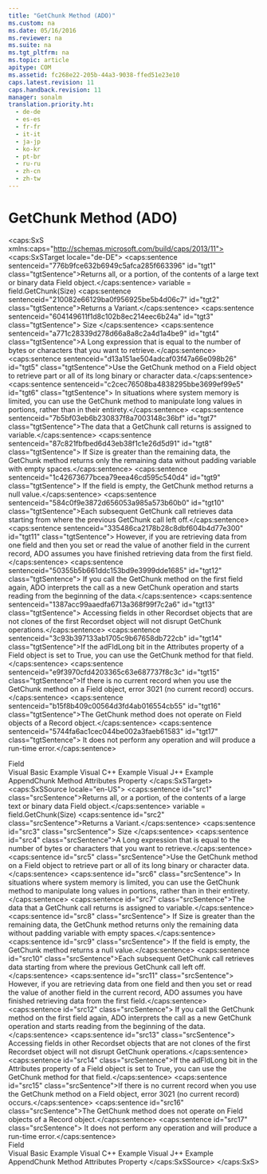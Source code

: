 ```yaml
---
title: "GetChunk Method (ADO)"
ms.custom: na
ms.date: 05/16/2016
ms.reviewer: na
ms.suite: na
ms.tgt_pltfrm: na
ms.topic: article
apitype: COM
ms.assetid: fc268e22-205b-44a3-9038-ffed51e23e10
caps.latest.revision: 11
caps.handback.revision: 11
manager: sonalm
translation.priority.ht: 
  - de-de
  - es-es
  - fr-fr
  - it-it
  - ja-jp
  - ko-kr
  - pt-br
  - ru-ru
  - zh-cn
  - zh-tw
---
```

# GetChunk Method (ADO)
<?xml version="1.0" encoding="utf-8"?>
<caps:SxS xmlns:caps="http://schemas.microsoft.com/build/caps/2013/11">
  <caps:SxSTarget locale="de-DE">
    <developerReferenceWithSyntaxDocument xsi:schemaLocation="http://ddue.schemas.microsoft.com/authoring/2003/5 http://dduestorage.blob.core.windows.net/ddueschema/developer.xsd" xmlns="http://ddue.schemas.microsoft.com/authoring/2003/5" xmlns:xlink="http://www.w3.org/1999/xlink" xmlns:xsi="http://www.w3.org/2001/XMLSchema-instance">
      <introduction>
        <para>
          <caps:sentence sentenceid="776b9fce632b6949c5afca285f663396" id="tgt1" class="tgtSentence">Returns all, or a portion, of the contents of a large text or binary data <legacyLink xlink:href="b10a72fc-3c4b-4186-a70b-993dc9f7a092">Field</legacyLink> object.</caps:sentence>
        </para>
      </introduction>
      <syntaxSection>
        <legacySyntax>
          <parameterReference>variable</parameterReference> = <parameterReference>field</parameterReference><legacyBold>.GetChunk(</legacyBold><parameterReference>Size</parameterReference><legacyBold>)</legacyBold></legacySyntax>
      </syntaxSection>
      <returnValue>
        <content>
          <para>
            <caps:sentence sentenceid="210082e66129ba0f956925be5b4d06c7" id="tgt2" class="tgtSentence">Returns a <legacyBold>Variant</legacyBold>.</caps:sentence>
          </para>
        </content>
      </returnValue>
      <parameters>
        <content>
          <definitionTable>
            <definedTerm>
              <caps:sentence sentenceid="604149611f1d8c102b8ec214eec6b24a" id="tgt3" class="tgtSentence"> <legacyItalic>Size</legacyItalic> </caps:sentence>
            </definedTerm>
            <definition>
              <para>
                <caps:sentence sentenceid="a771c28339d278d66a8a8c2a4d1a4be9" id="tgt4" class="tgtSentence">A <languageKeyword>Long</languageKeyword> expression that is equal to the number of bytes or characters that you want to retrieve.</caps:sentence>
              </para>
            </definition>
          </definitionTable>
        </content>
      </parameters>
      <languageReferenceRemarks>
        <content>
          <para>
            <caps:sentence sentenceid="d13a151ae504adcaf03f47a66e098b26" id="tgt5" class="tgtSentence">Use the <legacyBold>GetChunk</legacyBold> method on a <legacyBold>Field</legacyBold> object to retrieve part or all of its long binary or character data.</caps:sentence>
            <caps:sentence sentenceid="c2cec76508ba4838295bbe3699ef99e5" id="tgt6" class="tgtSentence"> In situations where system memory is limited, you can use the <legacyBold>GetChunk</legacyBold> method to manipulate long values in portions, rather than in their entirety.</caps:sentence>
          </para>
          <para>
            <caps:sentence sentenceid="7b5bf03eb6b230837f8a7003148c36bf" id="tgt7" class="tgtSentence">The data that a <legacyBold>GetChunk</legacyBold> call returns is assigned to <legacyItalic>variable</legacyItalic>.</caps:sentence>
            <caps:sentence sentenceid="87c821fbfbed6d43eb38f1c1e26d5d91" id="tgt8" class="tgtSentence"> If <legacyItalic>Size</legacyItalic> is greater than the remaining data, the <legacyBold>GetChunk</legacyBold> method returns only the remaining data without padding <legacyItalic>variable</legacyItalic> with empty spaces.</caps:sentence>
            <caps:sentence sentenceid="1c42673677bcea79eea46cd595c540d4" id="tgt9" class="tgtSentence"> If the field is empty, the <legacyBold>GetChunk</legacyBold> method returns a null value.</caps:sentence>
          </para>
          <para>
            <caps:sentence sentenceid="584c0f9e3872d656053a985a573b60b0" id="tgt10" class="tgtSentence">Each subsequent <legacyBold>GetChunk</legacyBold> call retrieves data starting from where the previous <legacyBold>GetChunk</legacyBold> call left off.</caps:sentence>
            <caps:sentence sentenceid="335486ca2178b28c8dbf604b4d77e300" id="tgt11" class="tgtSentence"> However, if you are retrieving data from one field and then you set or read the value of another field in the current record, ADO assumes you have finished retrieving data from the first field.</caps:sentence>
            <caps:sentence sentenceid="50355b5b661ddc153bd9e3999dde1685" id="tgt12" class="tgtSentence"> If you call the <legacyBold>GetChunk</legacyBold> method on the first field again, ADO interprets the call as a new <legacyBold>GetChunk</legacyBold> operation and starts reading from the beginning of the data.</caps:sentence>
            <caps:sentence sentenceid="1387acc99aaedfa6713a368f99f7c2a6" id="tgt13" class="tgtSentence"> Accessing fields in other <legacyLink xlink:href="ede1415f-c3df-4cc5-a05b-2576b2b84b60">Recordset</legacyLink> objects that are not clones of the first <legacyBold>Recordset</legacyBold> object will not disrupt <legacyBold>GetChunk</legacyBold> operations.</caps:sentence>
          </para>
          <para>
            <caps:sentence sentenceid="3c93b397133ab1705c9b67658db722cb" id="tgt14" class="tgtSentence">If the <legacyBold>adFldLong</legacyBold> bit in the <legacyLink xlink:href="acc15d40-68a6-4ba9-85bd-12d331aecaa6">Attributes</legacyLink> property of a <legacyBold>Field</legacyBold> object is set to <legacyBold>True</legacyBold>, you can use the <legacyBold>GetChunk</legacyBold> method for that field.</caps:sentence>
          </para>
          <para>
            <caps:sentence sentenceid="e9f3970cfd4203365c63e687737f8c3c" id="tgt15" class="tgtSentence">If there is no current record when you use the <legacyBold>GetChunk</legacyBold> method on a <legacyBold>Field</legacyBold> object, error 3021 (no current record) occurs.</caps:sentence>
          </para>
          <alert class="note">
            <para>
              <caps:sentence sentenceid="b15f8b409c00564d3fd4ab016554cb55" id="tgt16" class="tgtSentence">The <legacyBold>GetChunk</legacyBold> method does not operate on <legacyBold>Field</legacyBold> objects of a <legacyLink xlink:href="db83ed2c-a8e3-460c-8682-64667e4d5d01">Record</legacyLink> object.</caps:sentence>
              <caps:sentence sentenceid="5744fa6ac1cec044be002a3faeb61583" id="tgt17" class="tgtSentence"> It does not perform any operation and will produce a run-time error.</caps:sentence>
            </para>
          </alert>
        </content>
      </languageReferenceRemarks>
      <section>
        <title>
          <caps:sentence sentenceid="2f342d3be839cc5b67ae0de7d404b8e6" id="tgt18" class="tgtSentence">Applies To</caps:sentence>
        </title>
        <content>
          <para>
            <link xlink:href="b10a72fc-3c4b-4186-a70b-993dc9f7a092">Field</link>
          </para>
        </content>
      </section>
      <relatedTopics>
        <link xlink:href="c07862b5-e466-46bd-910b-59ac96709cb9">Visual Basic Example</link>
        <link xlink:href="51aa99be-d5ca-46ac-8b3f-1b03ce4f0b2a">Visual C++ Example</link>
        <link xlink:href="c21d0e82-81b3-4b06-a91e-77efad17c093">Visual J++ Example</link>
        <link xlink:href="c648b5a8-d4f1-4d16-836e-3957feb03617">AppendChunk Method</link>
        <link xlink:href="acc15d40-68a6-4ba9-85bd-12d331aecaa6">Attributes Property</link>
      </relatedTopics>
    </developerReferenceWithSyntaxDocument>
  </caps:SxSTarget>
  <caps:SxSSource locale="en-US">
    <developerReferenceWithSyntaxDocument xsi:schemaLocation="http://ddue.schemas.microsoft.com/authoring/2003/5 http://dduestorage.blob.core.windows.net/ddueschema/developer.xsd" xmlns="http://ddue.schemas.microsoft.com/authoring/2003/5" xmlns:xlink="http://www.w3.org/1999/xlink" xmlns:xsi="http://www.w3.org/2001/XMLSchema-instance">
      <introduction>
        <para>
          <caps:sentence id="src1" class="srcSentence">Returns all, or a portion, of the contents of a large text or binary data <legacyLink xlink:href="b10a72fc-3c4b-4186-a70b-993dc9f7a092">Field</legacyLink> object.</caps:sentence>
        </para>
      </introduction>
      <syntaxSection>
        <legacySyntax>
          <parameterReference>variable</parameterReference> = <parameterReference>field</parameterReference><legacyBold>.GetChunk(</legacyBold><parameterReference>Size</parameterReference><legacyBold>)</legacyBold></legacySyntax>
      </syntaxSection>
      <returnValue>
        <content>
          <para>
            <caps:sentence id="src2" class="srcSentence">Returns a <legacyBold>Variant</legacyBold>.</caps:sentence>
          </para>
        </content>
      </returnValue>
      <parameters>
        <content>
          <definitionTable>
            <definedTerm>
              <caps:sentence id="src3" class="srcSentence"> <legacyItalic>Size</legacyItalic> </caps:sentence>
            </definedTerm>
            <definition>
              <para>
                <caps:sentence id="src4" class="srcSentence">A <languageKeyword>Long</languageKeyword> expression that is equal to the number of bytes or characters that you want to retrieve.</caps:sentence>
              </para>
            </definition>
          </definitionTable>
        </content>
      </parameters>
      <languageReferenceRemarks>
        <content>
          <para>
            <caps:sentence id="src5" class="srcSentence">Use the <legacyBold>GetChunk</legacyBold> method on a <legacyBold>Field</legacyBold> object to retrieve part or all of its long binary or character data.</caps:sentence>
            <caps:sentence id="src6" class="srcSentence"> In situations where system memory is limited, you can use the <legacyBold>GetChunk</legacyBold> method to manipulate long values in portions, rather than in their entirety.</caps:sentence>
          </para>
          <para>
            <caps:sentence id="src7" class="srcSentence">The data that a <legacyBold>GetChunk</legacyBold> call returns is assigned to <legacyItalic>variable</legacyItalic>.</caps:sentence>
            <caps:sentence id="src8" class="srcSentence"> If <legacyItalic>Size</legacyItalic> is greater than the remaining data, the <legacyBold>GetChunk</legacyBold> method returns only the remaining data without padding <legacyItalic>variable</legacyItalic> with empty spaces.</caps:sentence>
            <caps:sentence id="src9" class="srcSentence"> If the field is empty, the <legacyBold>GetChunk</legacyBold> method returns a null value.</caps:sentence>
          </para>
          <para>
            <caps:sentence id="src10" class="srcSentence">Each subsequent <legacyBold>GetChunk</legacyBold> call retrieves data starting from where the previous <legacyBold>GetChunk</legacyBold> call left off.</caps:sentence>
            <caps:sentence id="src11" class="srcSentence"> However, if you are retrieving data from one field and then you set or read the value of another field in the current record, ADO assumes you have finished retrieving data from the first field.</caps:sentence>
            <caps:sentence id="src12" class="srcSentence"> If you call the <legacyBold>GetChunk</legacyBold> method on the first field again, ADO interprets the call as a new <legacyBold>GetChunk</legacyBold> operation and starts reading from the beginning of the data.</caps:sentence>
            <caps:sentence id="src13" class="srcSentence"> Accessing fields in other <legacyLink xlink:href="ede1415f-c3df-4cc5-a05b-2576b2b84b60">Recordset</legacyLink> objects that are not clones of the first <legacyBold>Recordset</legacyBold> object will not disrupt <legacyBold>GetChunk</legacyBold> operations.</caps:sentence>
          </para>
          <para>
            <caps:sentence id="src14" class="srcSentence">If the <legacyBold>adFldLong</legacyBold> bit in the <legacyLink xlink:href="acc15d40-68a6-4ba9-85bd-12d331aecaa6">Attributes</legacyLink> property of a <legacyBold>Field</legacyBold> object is set to <legacyBold>True</legacyBold>, you can use the <legacyBold>GetChunk</legacyBold> method for that field.</caps:sentence>
          </para>
          <para>
            <caps:sentence id="src15" class="srcSentence">If there is no current record when you use the <legacyBold>GetChunk</legacyBold> method on a <legacyBold>Field</legacyBold> object, error 3021 (no current record) occurs.</caps:sentence>
          </para>
          <alert class="note">
            <para>
              <caps:sentence id="src16" class="srcSentence">The <legacyBold>GetChunk</legacyBold> method does not operate on <legacyBold>Field</legacyBold> objects of a <legacyLink xlink:href="db83ed2c-a8e3-460c-8682-64667e4d5d01">Record</legacyLink> object.</caps:sentence>
              <caps:sentence id="src17" class="srcSentence"> It does not perform any operation and will produce a run-time error.</caps:sentence>
            </para>
          </alert>
        </content>
      </languageReferenceRemarks>
      <section>
        <title>
          <caps:sentence id="src18" class="srcSentence">Applies To</caps:sentence>
        </title>
        <content>
          <para>
            <link xlink:href="b10a72fc-3c4b-4186-a70b-993dc9f7a092">Field</link>
          </para>
        </content>
      </section>
      <relatedTopics>
        <link xlink:href="c07862b5-e466-46bd-910b-59ac96709cb9">Visual Basic Example</link>
        <link xlink:href="51aa99be-d5ca-46ac-8b3f-1b03ce4f0b2a">Visual C++ Example</link>
        <link xlink:href="c21d0e82-81b3-4b06-a91e-77efad17c093">Visual J++ Example</link>
        <link xlink:href="c648b5a8-d4f1-4d16-836e-3957feb03617">AppendChunk Method</link>
        <link xlink:href="acc15d40-68a6-4ba9-85bd-12d331aecaa6">Attributes Property</link>
      </relatedTopics>
    </developerReferenceWithSyntaxDocument>
  </caps:SxSSource>
</caps:SxS>